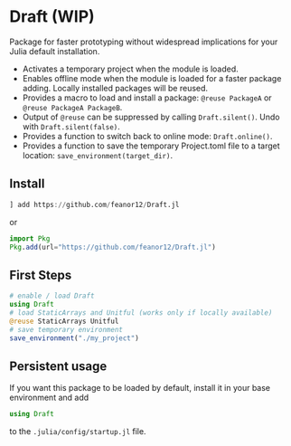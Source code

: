 # Draft (WIP)

Package for faster prototyping without widespread implications for your Julia default installation. 

* Activates a temporary project when the module is loaded.
* Enables offline mode when the module is loaded for a faster package adding. Locally installed packages will be reused.
* Provides a macro to load and install a package: `@reuse PackageA` or `@reuse PackageA PackageB`.
* Output of `@reuse` can be suppressed by calling `Draft.silent()`. Undo with `Draft.silent(false)`.
* Provides a function to switch back to online mode: `Draft.online()`.
* Provides a function to save the temporary Project.toml file to a target location: `save_environment(target_dir)`.

## Install

```julia
] add https://github.com/feanor12/Draft.jl
```
or
```julia
import Pkg
Pkg.add(url="https://github.com/feanor12/Draft.jl")
```

## First Steps

``` julia
# enable / load Draft
using Draft
# load StaticArrays and Unitful (works only if locally available)
@reuse StaticArrays Unitful
# save temporary environment 
save_environment("./my_project")
```

## Persistent usage

If you want  this package to be loaded by default, install it in your base environment and add 
```julia
using Draft
```
to the `.julia/config/startup.jl` file.

